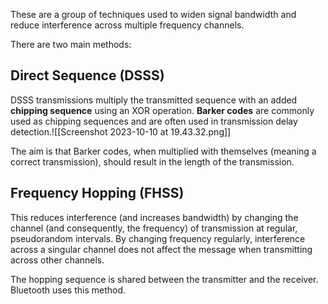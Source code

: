 These are a group of techniques used to widen signal bandwidth and reduce interference across multiple frequency channels.

There are two main methods:

## Direct Sequence (DSSS)
DSSS transmissions multiply the transmitted sequence with an added **chipping sequence** using an XOR operation. **Barker codes** are commonly used as chipping sequences and are often used in transmission delay detection.![[Screenshot 2023-10-10 at 19.43.32.png]]

The aim is that Barker codes, when multiplied with themselves (meaning a correct transmission), should result in the length of the transmission.

## Frequency Hopping (FHSS)
This reduces interference (and increases bandwidth) by changing the channel (and consequently, the frequency) of transmission at regular, pseudorandom intervals. By changing frequency regularly, interference across a singular channel does not affect the message when transmitting across other channels.

The hopping sequence is shared between the transmitter and the receiver. Bluetooth uses this method.